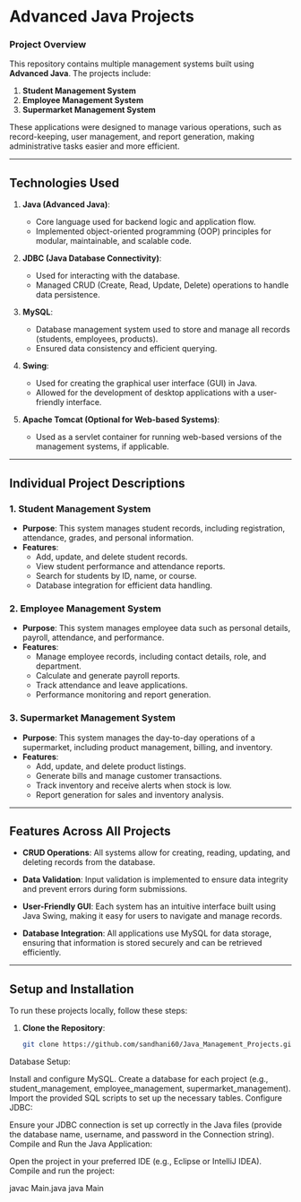 # Advanced Java Projects

### Project Overview
This repository contains multiple management systems built using **Advanced Java**. The projects include:

1. **Student Management System**
2. **Employee Management System**
3. **Supermarket Management System**

These applications were designed to manage various operations, such as record-keeping, user management, and report generation, making administrative tasks easier and more efficient.

---

## Technologies Used

1. **Java (Advanced Java)**:
   - Core language used for backend logic and application flow.
   - Implemented object-oriented programming (OOP) principles for modular, maintainable, and scalable code.

2. **JDBC (Java Database Connectivity)**:
   - Used for interacting with the database.
   - Managed CRUD (Create, Read, Update, Delete) operations to handle data persistence.

3. **MySQL**:
   - Database management system used to store and manage all records (students, employees, products).
   - Ensured data consistency and efficient querying.

4. **Swing**:
   - Used for creating the graphical user interface (GUI) in Java.
   - Allowed for the development of desktop applications with a user-friendly interface.

5. **Apache Tomcat (Optional for Web-based Systems)**:
   - Used as a servlet container for running web-based versions of the management systems, if applicable.

---

## Individual Project Descriptions

### 1. **Student Management System**
   - **Purpose**: This system manages student records, including registration, attendance, grades, and personal information.
   - **Features**:
     - Add, update, and delete student records.
     - View student performance and attendance reports.
     - Search for students by ID, name, or course.
     - Database integration for efficient data handling.

### 2. **Employee Management System**
   - **Purpose**: This system manages employee data such as personal details, payroll, attendance, and performance.
   - **Features**:
     - Manage employee records, including contact details, role, and department.
     - Calculate and generate payroll reports.
     - Track attendance and leave applications.
     - Performance monitoring and report generation.

### 3. **Supermarket Management System**
   - **Purpose**: This system manages the day-to-day operations of a supermarket, including product management, billing, and inventory.
   - **Features**:
     - Add, update, and delete product listings.
     - Generate bills and manage customer transactions.
     - Track inventory and receive alerts when stock is low.
     - Report generation for sales and inventory analysis.

---

## Features Across All Projects

- **CRUD Operations**: All systems allow for creating, reading, updating, and deleting records from the database.

- **Data Validation**: Input validation is implemented to ensure data integrity and prevent errors during form submissions.

- **User-Friendly GUI**: Each system has an intuitive interface built using Java Swing, making it easy for users to navigate and manage records.

- **Database Integration**: All applications use MySQL for data storage, ensuring that information is stored securely and can be retrieved efficiently.

---

## Setup and Installation

To run these projects locally, follow these steps:

1. **Clone the Repository**:
   ```bash
   git clone https://github.com/sandhani60/Java_Management_Projects.git


Database Setup:

Install and configure MySQL.
Create a database for each project (e.g., student_management, employee_management, supermarket_management).
Import the provided SQL scripts to set up the necessary tables.
Configure JDBC:

Ensure your JDBC connection is set up correctly in the Java files (provide the database name, username, and password in the Connection string).
Compile and Run the Java Application:

Open the project in your preferred IDE (e.g., Eclipse or IntelliJ IDEA).
Compile and run the project:

javac Main.java
java Main
